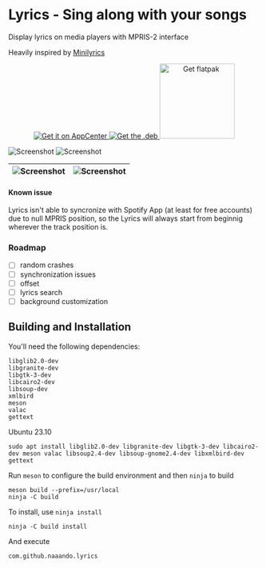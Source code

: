 # Lyrics - Sing along with your songs
Display lyrics on media players with MPRIS-2 interface

Heavily inspired by [Minilyrics](https://www.crintsoft.com/minilyrics/)

<p align=center>
    <a href='https://appcenter.elementary.io/com.github.naaando.lyrics/'>
        <img alt='Get it on AppCenter' src='https://appcenter.elementary.io/badge.svg'/>
    </a>
    <a href='https://github.com/naaando/lyrics/releases'>
        <img alt='Get the .deb' src='https://robertsanseries.github.io/ciano/img/badge.svg'/>
    </a>
    <a href='https://flathub.org/apps/details/com.github.naaando.lyrics'>
        <img alt='Get flatpak' width=150 src='https://flathub.org/assets/badges/flathub-badge-en.png'/>
    </a>
</p>

![Screenshot](data/screenshot-dark.png)
![Screenshot](data/screenshot.png)

|    ![Screenshot](data/screenshot-inactive.png)        |      ![Screenshot](data/screenshot-dark-inactive.png)      |
| -------------------------------------------- | ------------------------------------------------- |

#### Known issue
Lyrics isn't able to syncronize with Spotify App (at least for free accounts) due to null MPRIS position, so the Lyrics will always start from beginnig wherever the track position is.

### Roadmap

- [ ] random crashes
- [ ] synchronization issues
- [ ] offset
- [ ] lyrics search
- [ ] background customization

## Building and Installation

You'll need the following dependencies:

    libglib2.0-dev
    libgranite-dev
    libgtk-3-dev
    libcairo2-dev
    libsoup-dev
    xmlbird
    meson
    valac
    gettext


Ubuntu 23.10

```shell
sudo apt install libglib2.0-dev libgranite-dev libgtk-3-dev libcairo2-dev meson valac libsoup2.4-dev libsoup-gnome2.4-dev libxmlbird-dev gettext
```

Run `meson` to configure the build environment and then `ninja` to build

    meson build --prefix=/usr/local
    ninja -C build

To install, use `ninja install`

    ninja -C build install

And execute

  `com.github.naaando.lyrics`
